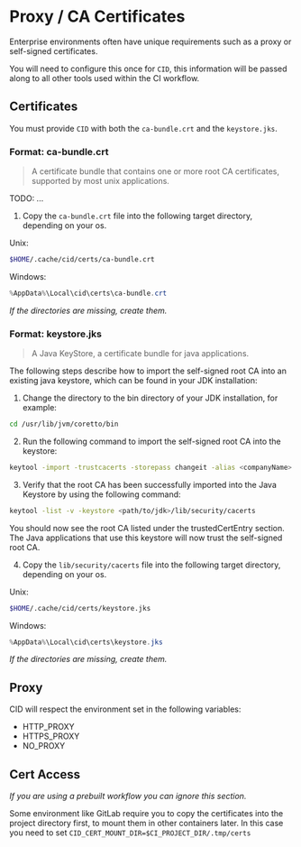 # Proxy / CA Certificates

Enterprise environments often have unique requirements such as a proxy or self-signed certificates.

You will need to configure this once for `CID`, this information will be passed along to all other tools used within the CI workflow.

## Certificates

You must provide `CID` with both the `ca-bundle.crt` and the `keystore.jks`.

### Format: ca-bundle.crt

> A certificate bundle that contains one or more root CA certificates, supported by most unix applications.

TODO: ...

1. Copy the `ca-bundle.crt` file into the following target directory, depending on your os.

Unix:
```bash
$HOME/.cache/cid/certs/ca-bundle.crt
```

Windows:
```powershell
%AppData%\Local\cid\certs\ca-bundle.crt
```

*If the directories are missing, create them.*

### Format: keystore.jks

> A Java KeyStore, a certificate bundle for java applications.

The following steps describe how to import the self-signed root CA into an existing java keystore, which can be found in your JDK installation:

1. Change the directory to the bin directory of your JDK installation, for example:

```bash
cd /usr/lib/jvm/coretto/bin
```

2. Run the following command to import the self-signed root CA into the keystore:

```bash
keytool -import -trustcacerts -storepass changeit -alias <companyName> -file <path/to/companyName>.crt -keystore <path/to/jdk>/lib/security/cacerts
```

3. Verify that the root CA has been successfully imported into the Java Keystore by using the following command:

```bash
keytool -list -v -keystore <path/to/jdk>/lib/security/cacerts
```

You should now see the root CA listed under the trustedCertEntry section. The Java applications that use this keystore will now trust the self-signed root CA.

4. Copy the `lib/security/cacerts` file into the following target directory, depending on your os.

Unix:
```bash
$HOME/.cache/cid/certs/keystore.jks
```

Windows:
```powershell
%AppData%\Local\cid\certs\keystore.jks
```

*If the directories are missing, create them.*

## Proxy

CID will respect the environment set in the following variables:

- HTTP_PROXY
- HTTPS_PROXY
- NO_PROXY

## Cert Access

*If you are using a prebuilt workflow you can ignore this section.*

Some environment like GitLab require you to copy the certificates into the project directory first, to mount them in other containers later.
In this case you need to set `CID_CERT_MOUNT_DIR=$CI_PROJECT_DIR/.tmp/certs`

